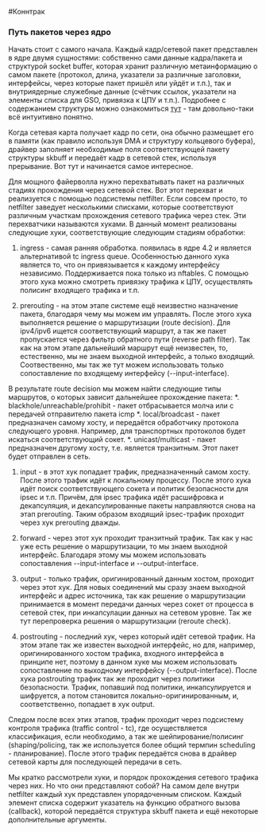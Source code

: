 #Коннтрак

### Путь пакетов через ядро

Начать стоит с самого начала. Каждый кадр/сетевой пакет представлен в ядре двумя сущностями: собственно сами данные кадра/пакета и структурой socket buffer, которая хранит различную метаинформацию о самом пакете (протокол, длина, указатели за различные заголовки, интерфейсы, через которые пакет пришёл или уйдёт и т.п.), так и внутриядерные служебные данные (счётчик ссылок, указатели на элементы списка для GSO, привязка к ЦПУ и т.п.). Подробнее с содержанием структуры можно ознакомиться [тут](http://lxr.free-electrons.com/source/include/linux/skbuff.h#L626) - там довольно-таки всё интуитивно понятно.

Когда сетевая карта получает кадр по сети, она обычно размещает его в памяти (как правило используя DMA и структуру кольцевого буфера), драйвер заполняет необходимые поля соответствующей пакету структуры skbuff и передаёт кадр в сетевой стек, используя прерывание. Вот тут и начинается самое интересное.

Для мощного файерволла нужно перехватывать пакет на различных стадиях прохождения через сетевой стек. Вот этот перехват и реализуется с помощью подсистемы netfilter. Если совсем просто, то netfilter заведует несколькими списками, которые соответствуют различным участкам прохождения сетевого трафика через стек. Эти перехватчики называются хуками. В данный момент реализованы следующие хуки, соответствующие следующим стадиям обработки:

1. ingress - самая ранняя обработка. появилась в ядре 4.2 и является альтернативой tc ingress queue. Особенностью данного хука является то, что он привязывается к каждому интерфейсу независимо. Поддерживается пока только из nftables. С помощью этого хука можно смотреть привязку трафика к ЦПУ, осуществлять полисинг входящего трафика и т.п.

1. prerouting - на этом этапе системе ещё неизвестно назначение пакета, благодаря чему мы можем им управлять. После этого хука выполняется решение о маршрутизации (route decision). Для ipv4/ipv6 ищется соответствующий маршрут, а так же пакет пропускается через фильтр обратного пути (reverse path filter). Так как на этом этапе дальнейший маршрут ещё неизвестен, то, естественно, мы не знаем выходной интерфейс, а только входящий. Соотвественно, мы так же тут можем использовать только сопоставление по входящему интерфейсу (--input-interface).

В результате route decision мы можем найти следующие типы маршрутов, о которых зависит дальнейшее прохождение пакета:
*. blackhole/unreachable/prohibit - пакет отбрасывается молча или с передачей отправителю пакета icmp
*. local/broadcast - пакет предназначен самому хосту, и передаётся обработчику протокола следующего уровня. Например, для транспортных протоколов будет искаться соответствующий сокет.
*. unicast/multicast - пакет предназначен другому хосту, т.е. является транзитным. Этот пакет будет отправлен в сеть.

1. input - в этот хук попадает трафик, предназначенный самом хосту. После этого трафик идёт к локальному процессу. После этого хука идёт поиск соответствующего сокета и политик безопасности для ipsec и т.п. Причём, для ipsec трафика идёт расшифровка и декапсуляция, и декапсулированные пакеты направляются снова на этап prerouting. Таким образом входящий ipsec-трафик проходит через хук prerouting дважды.

1. forward - через этот хук проходит транзитный трафик. Так как у нас уже есть решение о маршрутизации, то мы знаем выходной интерфейс. Благодаря этому мы можем использовать сопоставления --input-interface и --output-interface.

1. output - только трафик, оригинированный данным хостом, проходит через этот хук. Для новых соединений мы сразу знаем выходной интерфейс и адрес источника, так как решение о маршрутизации принимается в момент передачи данных через сокет от процесса в сетевой стек, при инкапсулации данных на сетевом уровне. Так же тут перепроверка решения о маршрутизации (reroute check).

1. postrouting - последний хук, через который идёт сетевой трафик. На этом этапе так же известен выходной интерфейс, но для, например, оригинированного хостом трафика, входного интерфейса в принципе нет, поэтому в данном хуке мы можем использовать сопоставление по выходному интерфейсу (--output-interface). После хука postrouting трафик так же проходит через политики безопасности. Трафик, попавший под политики, инкапсулируется и шифруется, а потом становится локально-оригинированным, и, соответственно, попадает в хук output.

Следом после всех этих этапов, трафик проходит через подсистему контроля трафика (traffic control - tc), где осуществляется классификация, если необходимо, а так же шейпирование/полисинг (shaping/policing, так же используется более общий термпин scheduling - планирование). После этого трафик передаётся снова в драйвер сетевой карты для последующей передачи в сеть.

Мы кратко рассмотрели хуки, и порядок прохождения сетевого трафика через них. Но что они представляют собой? На самом деле внутри netfilter каждый хук представлен упорядоченным списком. Каждый элемент списка содержит указатель на функцию обратного вызова (callback), которой передаётся структура skbuff пакета и ещё некоторые дополнительные аргументы. 



